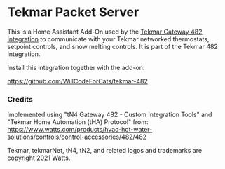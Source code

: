 # Tekmar Packet Server

This is a Home Assistant Add-On used by the [Tekmar Gateway 482 Integration](https://github.com/WillCodeForCats/tekmar-482) to communicate with your Tekmar networked thermostats, setpoint controls, and snow melting controls. It is part of the Tekmar 482 Integration.

Install this integration together with the add-on:

https://github.com/WillCodeForCats/tekmar-482

### Credits

Implemented using "tN4 Gateway 482 - Custom Integration Tools" and "Tekmar Home Automation
(tHA) Protocol" from: https://www.watts.com/products/hvac-hot-water-solutions/controls/control-accessories/482/482

Tekmar, tekmarNet, tN4, tN2, and related logos and trademarks are copyright 2021 Watts.
